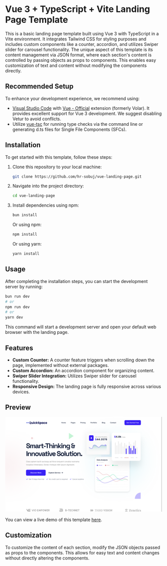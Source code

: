 # Vue 3 + TypeScript + Vite Landing Page Template

This is a basic landing page template built using Vue 3 with TypeScript in a Vite environment. It integrates Tailwind CSS for styling purposes and includes custom components like a counter, accordion, and utilizes Swiper slider for carousel functionality. The unique aspect of this template is its content management via JSON format, where each section's content is controlled by passing objects as props to components. This enables easy customization of text and content without modifying the components directly.

## Recommended Setup

To enhance your development experience, we recommend using:

- [Visual Studio Code](https://code.visualstudio.com/) with [Vue - Official](https://marketplace.visualstudio.com/items?itemName=Vue.volar) extension (formerly Volar). It provides excellent support for Vue 3 development. We suggest disabling Vetur to avoid conflicts.
- Utilize [vue-tsc](https://github.com/vuejs/language-tools/tree/master/packages/tsc) for running type checks via the command line or generating d.ts files for Single File Components (SFCs).

## Installation

To get started with this template, follow these steps:

1. Clone this repository to your local machine:

   ```bash
   git clone https://github.com/hr-sobuj/vue-landing-page.git
   ```

2. Navigate into the project directory:

   ```bash
   cd vue-landing-page
   ```

3. Install dependencies using npm:

   ```bash
   bun install
   ```
    Or using npm:

   ```bash
   npm install
   ```
   Or using yarn:

   ```bash
   yarn install
   ```

## Usage

After completing the installation steps, you can start the development server by running:

```bash
bun run dev 
# or
npm run dev
# or
yarn dev
```

This command will start a development server and open your default web browser with the landing page.

## Features

- **Custom Counter:** A counter feature triggers when scrolling down the page, implemented without external packages.
- **Custom Accordion:** An accordion component for organizing content.
- **Swiper Slider Integration:** Utilizes Swiper slider for carousel functionality.
- **Responsive Design:** The landing page is fully responsive across various devices.

## Preview

![Landing Page Screenshot](landing-page-screenshot.png)

You can view a live demo of this template [here](https://vue-landing-page-orpin.vercel.app/).

## Customization

To customize the content of each section, modify the JSON objects passed as props to the components. This allows for easy text and content changes without directly altering the components.
